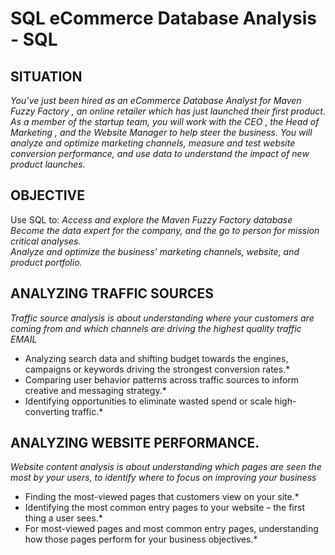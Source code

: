 # SQL eCommerce Database Analysis - SQL

## SITUATION  
*You’ve just been hired as an eCommerce Database Analyst for Maven Fuzzy Factory , an online retailer which has just launched their first product.*  
*As a member of the startup team, you will work with the CEO , the Head of Marketing , and the Website Manager to help steer the business. You will analyze and optimize marketing channels, measure and test website conversion performance, and use data to understand the impact of new product launches.*

## OBJECTIVE
Use SQL to:
*Access and explore the Maven Fuzzy Factory database*  
*Become the data expert for the company, and the go to person for mission critical analyses.*  
*Analyze and optimize the business’ marketing channels, website, and product portfolio.*  

## ANALYZING TRAFFIC SOURCES
*Traffic source analysis is about understanding where your customers are coming from and which channels are driving the highest quality traffic EMAIL*
* Analyzing search data and shifting budget towards the engines, campaigns or keywords driving the strongest conversion rates.*
* Comparing user behavior patterns across traffic sources to inform creative and messaging strategy.*
* Identifying opportunities to eliminate wasted spend or scale high-converting traffic.*

## ANALYZING WEBSITE PERFORMANCE.
*Website content analysis is about understanding which pages are seen the most by your users, to identify where to focus on improving your business*
* Finding the most-viewed pages that customers view on your site.*  
* Identifying the most common entry pages to your website – the first thing a user sees.*  
* For most-viewed pages and most common entry pages, understanding how those pages perform for your business objectives.*  
 
